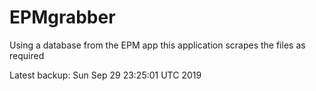 # EPMgrabber
Using a database from the EPM app this application scrapes the files as required


Latest backup: Sun Sep 29 23:25:01 UTC 2019
